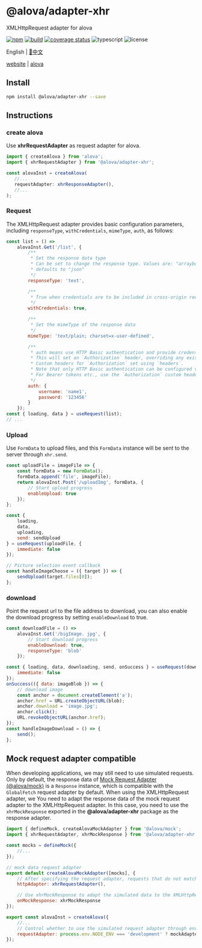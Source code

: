 # @alova/adapter-xhr

XMLHttpRequest adapter for alova

[![npm](https://img.shields.io/npm/v/@alova/adapter-xhr)](https://www.npmjs.com/package/@alova/adapter-xhr)
[![build](https://github.com/alovajs/adapter-xhr/actions/workflows/release.yml/badge.svg?branch=main)](https://github.com/alovajs/adapter-xhr/actions/workflows/main.yml)
[![coverage status](https://coveralls.io/repos/github/alovajs/adapter-xhr/badge.svg?branch=main)](https://coveralls.io/github/alovajs/adapter-xhr?branch=main)
![typescript](https://badgen.net/badge/icon/typescript?icon=typescript&label)
![license](https://img.shields.io/badge/license-MIT-blue.svg)

<p>English | <a href="./README.zh-CN.md">📑中文</a></p>

[website](https://alova.js.org/extension/alova-adapter-xhr) | [alova](https://github.com/alovajs/alova)

## Install

```bash
npm install @alova/adapter-xhr --save
```

## Instructions

### create alova

Use **xhrRequestAdapter** as request adapter for alova.

```javascript
import { createAlova } from 'alova';
import { xhrRequestAdapter } from '@alova/adapter-xhr';

const alovaInst = createAlova(
   //...
   requestAdapter: xhrResponseAdapter(),
   //...
);
```

### Request

The XMLHttpRequest adapter provides basic configuration parameters, including `responseType`, `withCredentials`, `mimeType`, `auth`, as follows:

```javascript
const list = () =>
	alovaInst.Get('/list', {
		/**
		 * Set the response data type
		 * Can be set to change the response type. Values are: "arraybuffer", "blob", "document", "json" and "text"
		 * defaults to "json"
		 */
		responseType: 'text',

		/**
		 * True when credentials are to be included in cross-origin requests. false when they are excluded from cross-origin requests and when cookies are ignored in their responses. Default is false
		 */
		withCredentials: true,

		/**
		 * Set the mimeType of the response data
		 */
		mimeType: 'text/plain; charset=x-user-defined',

		/**
		 * auth means use HTTP Basic authentication and provide credentials.
		 * This will set an `Authorization` header, overriding any existing
		 * Custom headers for `Authorization` set using `headers`.
		 * Note that only HTTP Basic authentication can be configured via this parameter.
		 * For Bearer tokens etc., use the `Authorization` custom header instead.
		 */
		auth: {
			username: 'name1',
			password: '123456'
		}
	});
const { loading, data } = useRequest(list);
// ...
```

### Upload

Use `FormData` to upload files, and this `FormData` instance will be sent to the server through `xhr.send`.

```javascript
const uploadFile = imageFile => {
	const formData = new FormData();
	formData.append('file', imageFile);
	return alovaInst.Post('/uploadImg', formData, {
		// Start upload progress
		enableUpload: true
	});
};

const {
	loading,
	data,
	uploading,
	send: sendUpload
} = useRequest(uploadFile, {
	immediate: false
});

// Picture selection event callback
const handleImageChoose = ({ target }) => {
	sendUpload(target.files[0]);
};
```

### download

Point the request url to the file address to download, you can also enable the download progress by setting `enableDownload` to true.

```javascript
const downloadFile = () =>
	alovaInst.Get('/bigImage. jpg', {
		// Start download progress
		enableDownload: true,
		responseType: 'blob'
	});

const { loading, data, downloading, send, onSuccess } = useRequest(downloadFile, {
	immediate: false
});
onSuccess(({ data: imageBlob }) => {
	// download image
	const anchor = document.createElement('a');
	anchor.href = URL.createObjectURL(blob);
	anchor.download = 'image.jpg';
	anchor.click();
	URL.revokeObjectURL(anchor.href);
});
const handleImageDownload = () => {
	send();
};
```

## Mock request adapter compatible

When developing applications, we may still need to use simulated requests. Only by default, the response data of [Mock Request Adapter (@alova/mock)](https://alova.js.org/extension/alova-mock) is a `Response` instance, which is compatible with the `GlobalFetch` request adapter by default. When using the XMLHttpRequest adapter, we You need to adapt the response data of the mock request adapter to the XMLHttpRequest adapter. In this case, you need to use the `xhrMockResponse` exported in the **@alova/adapter-xhr** package as the response adapter.

```javascript
import { defineMock, createAlovaMockAdapter } from '@alova/mock';
import { xhrRequestAdapter, xhrMockResponse } from '@alova/adapter-xhr';

const mocks = defineMock({
	//...
});

// mock data request adapter
export default createAlovaMockAdapter([mocks], {
	// After specifying the request adapter, requests that do not match the simulated interface will use this adapter to send requests
	httpAdapter: xhrRequestAdapter(),

	// Use xhrMockResponse to adapt the simulated data to the XMLHttpRequest adapter
	onMockResponse: xhrMockResponse
});

export const alovaInst = createAlova({
	//...
	// Control whether to use the simulated request adapter through environment variables
	requestAdapter: process.env.NODE_ENV === 'development' ? mockAdapter : xhrRequestAdapter()
});
```
